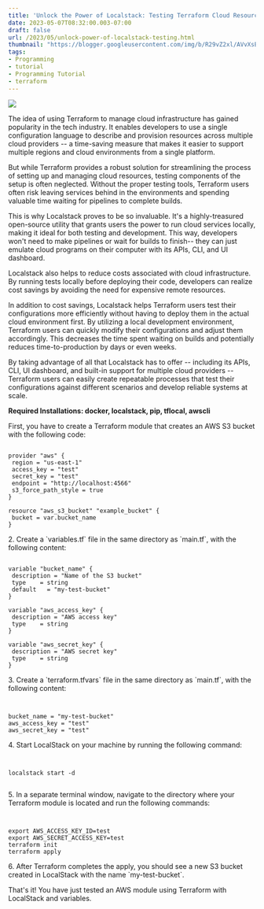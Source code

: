 ```yaml
---
title: 'Unlock the Power of Localstack: Testing Terraform Cloud Resources on Your Local Machine'
date: 2023-05-07T08:32:00.003-07:00
draft: false
url: /2023/05/unlock-power-of-localstack-testing.html
thumbnail: "https://blogger.googleusercontent.com/img/b/R29vZ2xl/AVvXsEh8N5uM7cLcYY6xc_lhfqSeL7BNbaCc70VIWaYR2Dmrtz5bAtsmgXg3fI3xlzD1fllD4GIZN8BqANHSO2wzGa79PNgP8NfWnZRQDaqmHcEIpMocmeM8NuSYFH5n7dCL095t9aAsSxx77t0m10L0FDvwL9zdVl8iVO3jPcj1k_-K0i96Rt5cqcOme3aIyg/s320/White%20Minimalist%20Blogging%20Instagram%20Posts%20(1).png"
tags: 
- Programming
- tutorial
- Programming Tutorial
- terraform
---
```


[![](https://blogger.googleusercontent.com/img/b/R29vZ2xl/AVvXsEh8N5uM7cLcYY6xc_lhfqSeL7BNbaCc70VIWaYR2Dmrtz5bAtsmgXg3fI3xlzD1fllD4GIZN8BqANHSO2wzGa79PNgP8NfWnZRQDaqmHcEIpMocmeM8NuSYFH5n7dCL095t9aAsSxx77t0m10L0FDvwL9zdVl8iVO3jPcj1k_-K0i96Rt5cqcOme3aIyg/s320/White%20Minimalist%20Blogging%20Instagram%20Posts%20(1).png)](https://blogger.googleusercontent.com/img/b/R29vZ2xl/AVvXsEh8N5uM7cLcYY6xc_lhfqSeL7BNbaCc70VIWaYR2Dmrtz5bAtsmgXg3fI3xlzD1fllD4GIZN8BqANHSO2wzGa79PNgP8NfWnZRQDaqmHcEIpMocmeM8NuSYFH5n7dCL095t9aAsSxx77t0m10L0FDvwL9zdVl8iVO3jPcj1k_-K0i96Rt5cqcOme3aIyg/s1080/White%20Minimalist%20Blogging%20Instagram%20Posts%20(1).png)

The idea of using Terraform to manage cloud infrastructure has gained popularity in the tech industry. It enables developers to use a single configuration language to describe and provision resources across multiple cloud providers -- a time-saving measure that makes it easier to support multiple regions and cloud environments from a single platform.

  

But while Terraform provides a robust solution for streamlining the process of setting up and managing cloud resources, testing components of the setup is often neglected. Without the proper testing tools, Terraform users often risk leaving services behind in the environments and spending valuable time waiting for pipelines to complete builds.

  

This is why Localstack proves to be so invaluable. It's a highly-treasured open-source utility that grants users the power to run cloud services locally, making it ideal for both testing and development. This way, developers won't need to make pipelines or wait for builds to finish-- they can just emulate cloud programs on their computer with its APIs, CLI, and UI dashboard.

  

Localstack also helps to reduce costs associated with cloud infrastructure. By running tests locally before deploying their code, developers can realize cost savings by avoiding the need for expensive remote resources.

  

In addition to cost savings, Localstack helps Terraform users test their configurations more efficiently without having to deploy them in the actual cloud environment first. By utilizing a local development environment, Terraform users can quickly modify their configurations and adjust them accordingly. This decreases the time spent waiting on builds and potentially reduces time-to-production by days or even weeks.

  

By taking advantage of all that Localstack has to offer -- including its APIs, CLI, UI dashboard, and built-in support for multiple cloud providers -- Terraform users can easily create repeatable processes that test their configurations against different scenarios and develop reliable systems at scale.

  

  

**Required Installations: docker, localstack, pip, tflocal, awscli**

  

First, you have to create a Terraform module that creates an AWS S3 bucket with the following code:

```

provider "aws" {
 region = "us-east-1"
 access_key = "test"
 secret_key = "test"
 endpoint = "http://localhost:4566"
 s3_force_path_style = true
}

resource "aws_s3_bucket" "example_bucket" {
 bucket = var.bucket_name
}

```

  

  

2\. Create a \`variables.tf\` file in the same directory as \`main.tf\`, with the following content:

```

variable "bucket_name" {
 description = "Name of the S3 bucket"
 type    = string
 default   = "my-test-bucket"
}

variable "aws_access_key" {
 description = "AWS access key"
 type    = string
}

variable "aws_secret_key" {
 description = "AWS secret key"
 type    = string
}

```

  

3\. Create a \`terraform.tfvars\` file in the same directory as \`main.tf\`, with the following content:

```


bucket_name = "my-test-bucket"
aws_access_key = "test"
aws_secret_key = "test"

```

  

4\. Start LocalStack on your machine by running the following command:

```


localstack start -d


```

  

5\. In a separate terminal window, navigate to the directory where your Terraform module is located and run the following commands:

```


export AWS_ACCESS_KEY_ID=test
export AWS_SECRET_ACCESS_KEY=test
terraform init
terraform apply

```

  

6\. After Terraform completes the apply, you should see a new S3 bucket created in LocalStack with the name \`my-test-bucket\`.

  

That's it! You have just tested an AWS module using Terraform with LocalStack and variables.